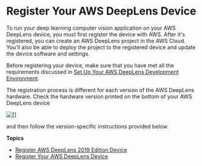 # Register Your AWS DeepLens Device<a name="deeplens-getting-started-register"></a>

To run your deep learning computer vision application on your AWS DeepLens device, you must first register the device with AWS\. After it's registered, you can create an AWS DeepLens project in the AWS Cloud\. You'll also be able to deploy the project to the registered device and update the device software and settings\. 

 Before registering your device, make sure that you have met all the requirements discussed in [Set Up Your AWS DeepLens Development Environment](deeplens-prerequisites.md)\. 

The registration process is different for each version of the AWS DeepLens hardware\. Check the hardware version printed on the bottom of your AWS DeepLens device 

![\[\]](http://docs.aws.amazon.com/deeplens/latest/dg/images/deeplens-device-version-labels.png)

and then follow the version\-specific instructions provided below\. 

**Topics**
+ [Register AWS DeepLens 2019 Edition Device](deeplens-register-device-v1.1.md)
+ [Register Your AWS DeepLens Device](deeplens-register-device-v1.md)